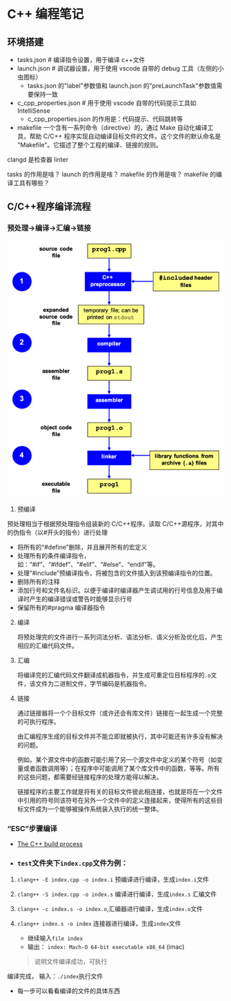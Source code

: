 # C++ 编程笔记

## 环境搭建

- tasks.json # 编译指令设置，用于编译 c++文件
- launch.json # 调试器设置，用于使用 vscode 自带的 debug 工具（左侧的小虫图标）
  - tasks.json 的"label"参数值和 launch.json 的"preLaunchTask"参数值需要保持一致
- c_cpp_properties.json # 用于使用 vscode 自带的代码提示工具如 IntelliSense
  - c_cpp_properties.json 的作用是：代码提示、代码跳转等
- makefile 一个含有一系列命令（directive）的，通过 Make 自动化编译工具，帮助 C/C++ 程序实现自动编译目标文件的文件。这个文件的默认命名是 "Makefile"。它描述了整个工程的编译、链接的规则。

clangd 是检查器
linter

tasks 的作用是啥？
launch 的作用是啥？
makefile 的作用是啥？
makefile 的编译工具有哪些？

## C/C++程序编译流程

### 预处理->编译->汇编->链接

![](./images/build.png)

1. 预编译

预处理相当于根据预处理指令组装新的 C/C++程序。读取 C/C++源程序，对其中的伪指令（以#开头的指令）进行处理

   - 将所有的“#define”删除，并且展开所有的宏定义
   - 处理所有的条件编译指令，如：“#if”、“#ifdef”、“#elif”、“#else”、“endif”等。
   - 处理“#include”预编译指令，将被包含的文件插入到该预编译指令的位置。
   - 删除所有的注释
   - 添加行号和文件名标识。以便于编译时编译器产生调试用的行号信息及用于编译时产生的编译错误或警告时能够显示行号
   - 保留所有的#pragma 编译器指令

2. 编译

   将预处理完的文件进行一系列词法分析、语法分析、语义分析及优化后，产生相应的汇编代码文件。

3. 汇编

   将编译完的汇编代码文件翻译成机器指令，并生成可重定位目标程序的`.o`文件，该文件为二进制文件，字节编码是机器指令。

4. 链接

   通过链接器将一个个目标文件（或许还会有库文件）链接在一起生成一个完整的可执行程序。

   由汇编程序生成的目标文件并不能立即就被执行，其中可能还有许多没有解决的问题。

   例如，某个源文件中的函数可能引用了另一个源文件中定义的某个符号（如变量或者函数调用等）；在程序中可能调用了某个库文件中的函数，等等。所有的这些问题，都需要经链接程序的处理方能得以解决。

   链接程序的主要工作就是将有关的目标文件彼此相连接，也就是将在一个文件中引用的符号同该符号在另外一个文件中的定义连接起来，使得所有的这些目标文件成为一个能够被操作系统装入执行的统一整体。

### “ESC”步骤编译

- [The C++ build process](https://faculty.cs.niu.edu/~mcmahon/CS241/Notes/build.html)
- ### `test`文件夹下`index.cpp`文件为例：

1. `clang++ -E index.cpp -o index.i` 预编译进行编译，生成`index.i`文件

2. `clang++ -S index.cpp -o index.s` 编译进行编译，生成`index.s` 汇编文件

3. `clang++ -c index.s -o index.o`,汇编器进行编译，生成`index.o`文件

4. `clang++ index.s -o index` 连接器进行编译，生成`index`文件
   - 继续输入`file index`
   - 输出： `index: Mach-O 64-bit executable x86_64`  (imac)
    >说明文件编译成功，可执行

编译完成， 输入：`./index`执行文件

- 每一步可以看看编译的文件的具体东西

